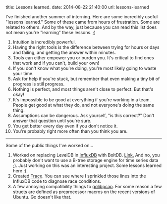 title: Lessons learned.
date: 2014-08-22 21:40:00
url: lessons-learned

I've finished another summer of interning. Here are some incredibly useful
"lessons learned." Some of these came from hours of frustration. Some are related to others.
And by the way, just because you can read this list does not mean you're "learning" these lessons. ;)

1. Intuition is incredibly powerful.
2. Having the right tools is the difference between trying for hours or days and failing, and getting the answer within minutes.
3. Tools can either empower you or burden you. It's critical to find ones that work and if you can't, build your own!
4. If you don't know what you're doing, you're most likely going to waste your time.
5. Ask for help if you're stuck, but remember that even making a tiny bit of progress is still progress.
6. Nothing is perfect, and most things aren't close to perfect. But that's okay!
7. It's impossible to be good at everything if you're working in a team. People get good at what they do, and not everyone's doing the same thing.
8. Assumptions can be dangerous. Ask yourself, "is this correct?" Don't answer that question until you're sure.
9. You get better every day even if you don't notice it.
10. You're probably right more often than you think you are.

---

Some of the public things I've worked on...

1. Worked on replacing LevelDB in [InfluxDB](http://influxdb.org/) with BoltDB. [Link.](https://github.com/VividCortex/influxdb/tree/bolt-storage-engine) And no, you probably don't want to use a B-tree storage engine for time series data ;). Just working on this was an interesting project. Some lessons learned here ;).
2. Created [Trace](https://github.com/VividCortex/trace). You can see where I sprinkled those lines into the InfluxDB code to diagnose race conditions.
3. A few annoying compatibility things to [golibpcap](https://github.com/VividCortex/golibpcap/commits/master). For some reason a few structs are defined as preprocessor macros on the recent versions of Ubuntu. Go doesn't like that.
